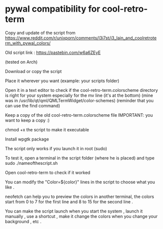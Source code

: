 # pywal compatibility for cool-retro-term
Copy and update of the script from https://www.reddit.com/r/unixporn/comments/l3i7st/i3_lain_and_coolretroterm_with_pywal_colors/

Old script link : https://pastebin.com/w6a6ZEyE

(tested on Arch)

Download or copy the script

Place it wherever you want (example: your scripts folder)

Open it in a text editor to check if the cool-retro-term.colorscheme directory is right for your system especially for the mv line (it's at the bottom)
(mine was in /usr/lib/qt/qml/QMLTermWidget/color-schemes) (reminder that you can use the find command)

Keep a copy of the old cool-retro-term.colorscheme file IMPORTANT: you want to keep a copy :) 

chmod +x the script to make it executable

Install wpgtk package 

The script only works if you launch it in root (sudo) 

To test it, open a terminal in the script folder (where he is placed) and type sudo ./nameofthescript.sh  

Open cool-retro-term to check if it worked 

You can modify the "Color=${color}" lines in the script to choose what you like .

neofetch can help you to preview the colors in another terminal, the colors start from 0 to 7 for the first line and 8 to 15 for the second line .

You can make the script launch when you start the system , launch it manually , use a shortcut , make it change the colors when you change your background , etc . 
